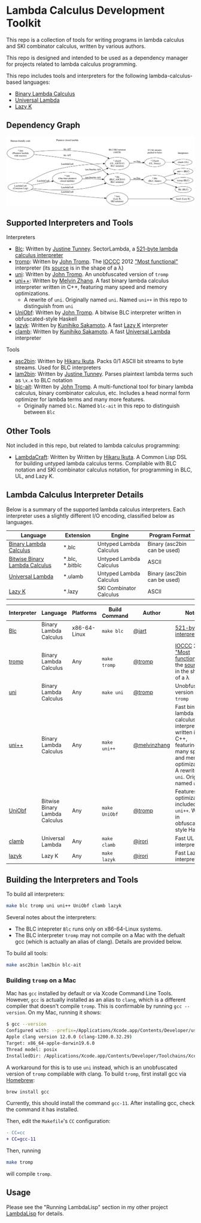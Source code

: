 # Lambda Calculus Development Toolkit

This repo is a collection of tools for writing programs in lambda calculus and SKI combinator calculus, written by various authors.

This repo is designed and intended to be used as a dependency manager for projects related to lambda calculus programming.

This repo includes tools and interpreters for the following lambda-calculus-based languages:

- [Binary Lambda Calculus](https://tromp.github.io/cl/cl.html)
- [Universal Lambda](http://www.golfscript.com/lam/)
- [Lazy K](https://tromp.github.io/cl/lazy-k.html)


## Dependency Graph
![Lambda calculus language dependency graph](./bin/graph.png)

## Supported Interpreters and Tools

Interpreters

- [Blc](https://justine.lol/lambda/): Written by [Justine Tunney](https://github.com/jart). SectorLambda, a [521-byte lambda calculus interpreter](https://justine.lol/lambda/)
- [tromp](https://www.ioccc.org/2012/tromp/hint.html): Written by [John Tromp](https://github.com/tromp). The [IOCCC](https://www.ioccc.org/) 2012 ["Most functional"](https://www.ioccc.org/2012/tromp/hint.html) interpreter
  (its [source](https://www.ioccc.org/2012/tromp/tromp.c) is in the shape of a λ)
- [uni](https://tromp.github.io/cl/cl.html): Written by [John Tromp](https://github.com/tromp). An unobfuscated version of `tromp`
- [uni++](https://github.com/melvinzhang/binary-lambda-calculus): Written by [Melvin Zhang](https://github.com/melvinzhang). A fast binary lambda calculus interpreter written in C++, featuring many speed and memory optimizations.
  - A rewrite of `uni`. Originally named `uni`. Named `uni++` in this repo to distinguish from `uni`
- [UniObf](https://github.com/tromp/AIT/blob/master/UniObf.hs): Written by [John Tromp](https://github.com/tromp). A bitwise BLC interpreter written in obfuscated-style Haskell
- [lazyk](https://github.com/irori/lazyk): Written by [Kunihiko Sakamoto](https://github.com/irori). A fast [Lazy K](https://tromp.github.io/cl/lazy-k.html) interpreter
- [clamb](https://github.com/irori/clamb): Written by [Kunihiko Sakamoto](https://github.com/irori). A fast [Universal Lambda](http://www.golfscript.com/lam/) interpreter

Tools

- [asc2bin](src/asc2bin.c): Written by [Hikaru Ikuta](https://github.com/woodrush). Packs 0/1 ASCII bit streams to byte streams. Used for BLC interpreters
- [lam2bin](https://justine.lol/lambda/): Written by [Justine Tunney](https://github.com/jart). Parses plaintext lambda terms such as `\x.x` to BLC notation
- [blc-ait](https://github.com/tromp/AIT): Written by [John Tromp](https://github.com/tromp). A multi-functional tool for binary lambda calculus, binary combinator calculus, etc. Includes a head normal form optimizer for lambda terms and many more features.
  - Originally named `blc`. Named `blc-ait` in this repo to distinguish between `Blc`

## Other Tools
Not included in this repo, but related to lambda calculus programming:

- [LambdaCraft](https://github.com/woodrush/lambdacraft): Written by Written by [Hikaru Ikuta](https://github.com/woodrush). A Common Lisp DSL for building untyped lambda calculus terms. Compilable with BLC notation and SKI combinator calculus notation, for programming in BLC, UL, and Lazy K.


## Lambda Calculus Interpreter Details
Below is a summary of the supported lambda calculus interpreters.
Each interpreter uses a slightly different I/O encoding, classified below as languages.


| Language                                                             | Extension       | Engine                  | Program Format               |
|----------------------------------------------------------------------|-----------------|-------------------------|------------------------------|
| [Binary Lambda Calculus](https://tromp.github.io/cl/cl.html)         | *.blc           | Untyped Lambda Calculus | Binary (asc2bin can be used) |
| [Bitwise Binary Lambda Calculus](https://tromp.github.io/cl/cl.html) | *.blc, *.bitblc | Untyped Lambda Calculus | ASCII                        |
| [Universal Lambda](http://www.golfscript.com/lam/)                   | *.ulamb         | Untyped Lambda Calculus | Binary (asc2bin can be used) |
| [Lazy K](https://tromp.github.io/cl/lazy-k.html)                     | *.lazy          | SKI Combinator Calculus | ASCII                        |

| Interpreter                                                     | Language                       | Platforms    | Build Command | Author                                         | Notes                                                                                                                                                                                |
|-----------------------------------------------------------------|--------------------------------|--------------|---------------|------------------------------------------------|--------------------------------------------------------------------------------------------------------------------------------------------------------------------------------------|
| [Blc](https://justine.lol/lambda/)                              | Binary Lambda Calculus         | x86-64-Linux | `make blc`    | [@jart](https://github.com/jart)               | [521-byte interpreter](https://justine.lol/lambda/)                                                                                                                                  |
| [tromp](https://www.ioccc.org/2012/tromp/hint.html)             | Binary Lambda Calculus         | Any          | `make tromp`  | [@tromp](https://github.com/tromp)             | [IOCCC](https://www.ioccc.org/) 2012 ["Most functional"](https://www.ioccc.org/2012/tromp/hint.html) - the [source](https://www.ioccc.org/2012/tromp/tromp.c) is in the shape of a λ |
| [uni](https://tromp.github.io/cl/cl.html)                       | Binary Lambda Calculus         | Any          | `make uni`    | [@tromp](https://github.com/tromp)             | Unobfuscated version of `tromp`                                                                                                                                                      |
| [uni++](https://github.com/melvinzhang/binary-lambda-calculus)  | Binary Lambda Calculus         | Any          | `make uni++`  | [@melvinzhang](https://github.com/melvinzhang) | Fast binary lambda calculus interpreter written in C++, featuring many speed and memory optimizations. A rewrite of `uni`. Originally named `uni`                                    |
| [UniObf](https://github.com/tromp/AIT/blob/master/UniObf.hs)    | Bitwise Binary Lambda Calculus | Any          | `make UniObf` | [@tromp](https://github.com/tromp)             | Features optimizations included in `uni++`. Written in obfuscated-style Haskell                                                                                                      |
| [clamb](https://github.com/irori/clamb)                         | Universal Lambda               | Any          | `make clamb`  | [@irori](https://github.com/irori)             | Fast UL interpreter                                                                                                                                                                  |
| [lazyk](https://github.com/irori/lazyk)                         | Lazy K                         | Any          | `make lazyk`  | [@irori](https://github.com/irori)             | Fast Lazy K interpreter                                                                                                                                                              |


## Building the Interpreters and Tools
To build all interpreters:

```sh
make blc tromp uni uni++ UniObf clamb lazyk
```

Several notes about the interpreters:

- The BLC intepreter `Blc` runs only on x86-64-Linux systems.
- The BLC interpreter `tromp` may not compile on a Mac with the defualt gcc (which is actually an alias of clang). Details are provided below.

To build all tools:

```sh
make asc2bin lam2bin blc-ait
```

### Building `tromp` on a Mac
Mac has `gcc` installed by default or via Xcode Command Line Tools.
However, `gcc` is actually installed as an alias to `clang`, which is a different compiler that doesn't compile `tromp`.
This is confirmable by running `gcc --version`. On my Mac, running it shows:

```sh
$ gcc --version
Configured with: --prefix=/Applications/Xcode.app/Contents/Developer/usr --with-gxx-include-dir=/Library/Developer/CommandLineTools/SDKs/MacOSX10.15.sdk/usr/include/c++/4.2.1
Apple clang version 12.0.0 (clang-1200.0.32.29)
Target: x86_64-apple-darwin19.6.0
Thread model: posix
InstalledDir: /Applications/Xcode.app/Contents/Developer/Toolchains/XcodeDefault.xctoolchain/usr/bin
```

A workaround for this is to use `uni` instead, which is an unobfuscated version of `tromp` compilable with clang.
To build `tromp`, first install gcc via [Homebrew](https://brew.sh/):

```sh
brew install gcc
```

Currently, this should install the command `gcc-11`.
After installing gcc, check the command it has installed.

Then, edit the `Makefile`'s `CC` configuration:

```diff
- CC=cc
+ CC=gcc-11
```

Then, running
```sh
make tromp
```
will compile `tromp`.


## Usage
Please see the "Running LambdaLisp" section in my other project [LambdaLisp](https://github.com/woodrush/lambdalisp#running-lambdalisp) for details.
